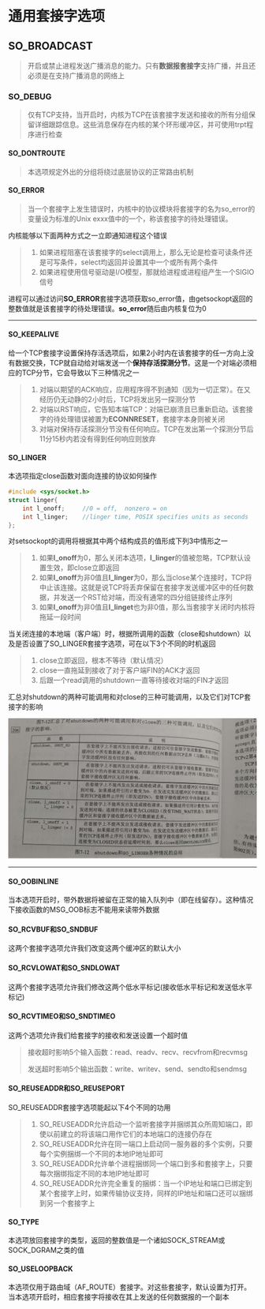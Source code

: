 # 通用套接字选项

## SO_BROADCAST

> 开启或禁止进程发送广播消息的能力。只有**数据报套接字**支持广播，并且还必须是在支持广播消息的网络上

### SO_DEBUG

> 仅有TCP支持，当开启时，内核为TCP在该套接字发送和接收的所有分组保留详细跟踪信息。这些消息保存在内核的某个环形缓冲区，并可使用trpt程序进行检查

#### SO_DONTROUTE

> 本选项规定外出的分组将绕过底层协议的正常路由机制

#### SO_ERROR

> 当一个套接字上发生错误时，内核中的协议模块将套接字的名为so_error的变量设为标准的Unix exxx值中的一个，称该套接字的待处理错误。

内核能够以下面两种方式之一立即通知进程这个错误

> 1. 如果进程阻塞在该套接字的select调用上，那么无论是检查可读条件还是可写条件，select均返回并设置其中一个或所有两个条件
> 2. 如果进程使用信号驱动是I/O模型，那就给进程或进程组产生一个SIGIO信号

进程可以通过访问**SO_ERROR**套接字选项获取so_error值，由getsockopt返回的整数值就是该套接字的待处理错误。**so_error**随后由内核复位为0

-----

#### SO_KEEPALIVE

给一个TCP套接字设置保持存活选项后，如果2小时内在该套接字的任一方向上没有数据交换，TCP就自动给对端发送一个**保持存活探测分节**。这是一个对端必须相应的TCP分节，它会导致以下三种情况之一

> 1. 对端以期望的ACK响应，应用程序得不到通知（因为一切正常）。在又经历仍无动静的2小时后，TCP将发出另一探测分节
> 2. 对端以RST响应，它告知本端TCP：对端已崩溃且已重新启动。该套接字的待处理错误被置为**ECONNRESET**，套接字本身则被关闭
> 3. 对端对保持存活探测分节没有任何响应。TCP在发出第一个探测分节后11分15秒内若没有得到任何响应则放弃

#### SO_LINGER

本选项指定close函数对面向连接的协议如何操作

```c
#include <sys/socket.h>
struct linger{
    int l_onoff;     //0 = off,  nonzero = on
    int l_linger;    //linger time, POSIX specifies units as seconds
};
```

对setsockopt的调用将根据其中两个结构成员的值形成下列3中情形之一

> 1. 如果**l_onoff**为0，那么关闭本选项，**l_linger**的值被忽略，TCP默认设置生效，即close立即返回
> 2. 如果**l_onoff**为非0值且**l_linger**为0，那么当close某个连接时，TCP将中止该连接。这就是说TCP将丢弃保留在套接字发送缓冲区中的任何数据，并发送一个RST给对端，而没有通常的四分组链接终止序列
> 3. 如果**l_onoff**为非0值且**l_linget**也为非0值，那么当套接字关闭时内核将拖延一段时间

当关闭连接的本地端（客户端）时，根据所调用的函数（close和shutdown）以及是否设置了SO_LINGER套接字选项，可在以下3个不同的时机返回

> 1. close立即返回，根本不等待（默认情况）
> 2. close一直拖延到接收了对于客户端FIN的ACK才返回
> 3. 后跟一个read调用的shutdown一直等待接收对端的FIN才返回

汇总对shutdown的两种可能调用和对close的三种可能调用，以及它们对TCP套接字的影响

![shutdown和SO_LINGER各种情况汇总](./img/shutdown和SO_LINGER情况.jpg)

-----

#### SO_OOBINLINE

当本选项开启时，带外数据将被留在正常的输入队列中（即在线留存）。这种情况下接收函数的MSG_OOB标志不能用来读带外数据

#### SO_RCVBUF和SO_SNDBUF

这两个套接字选项允许我们改变这两个缓冲区的默认大小

#### SO_RCVLOWAT和SO_SNDLOWAT

这两个套接字选项允许我们修改这两个低水平标记(接收低水平标记和发送低水平标记)

#### SO_RCVTIMEO和SO_SNDTIMEO

这两个选项允许我们给套接字的接收和发送设置一个超时值

> 接收超时影响5个输入函数：read、readv、recv、recvfrom和recvmsg
>
> 发送超时影响5个输出函数：write、writev、send、sendto和sendmsg

#### SO_REUSEADDR和SO_REUSEPORT

SO_REUSEADDR套接字选项能起以下4个不同的功用

> 1. SO_REUSEADDR允许启动一个监听套接字并捆绑其众所周知端口，即使以前建立的将该端口用作它们的本地端口的连接仍存在
> 2. SO_REUSEADDR允许在同一端口上启动同一服务器的多个实例，只要每个实例捆绑一个不同的本地IP地址即可
> 3. SO_REUSEADDR允许单个进程捆绑同一个端口到多和套接字上，只要每次捆绑指定不同的本地IP地址即可
> 4. SO_REUSEADDR允许完全重复的捆绑：当一个IP地址和端口已绑定到某个套接字上时，如果传输协议支持，同样的IP地址和端口还可以捆绑到另一个套接字上

#### SO_TYPE

本选项放回套接字的类型，返回的整数值是一个诸如SOCK_STREAM或SOCK_DGRAM之类的值

#### SO_USELOOPBACK

本选项仅用于路由域（AF_ROUTE）套接字。对这些套接字，默认设置为打开。当本选项开启时，相应套接字将接收在其上发送的任何数据报的一个副本
